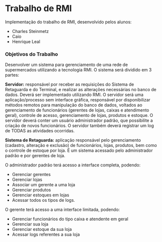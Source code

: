 Trabalho de RMI
===============

Implementação do trabalho de RMI, desenvolvido pelos alunos:

* Charles Steinmetz
* Caio
* Henrique Leal

### Objetivos do Trabalho
Desenvolver um sistema para gerenciamento de uma rede de supermercados utilizando a tecnologia RMI.
O sistema será dividido em 3 partes:

**Servidor:** responsável por receber as requisições do Sistema de Retaguarda e do Terminal, e realizar
as alterações necessárias no banco de dados. Deverá ser implementado utilizando RMI. O servidor será uma
aplicação/processo sem interface gráfica, responsável por disponibilizar métodos remotos para manipulação
do banco de dados, voltados ao gerenciamento de funcionários (gerentes de lojas, caixas e atendimento
geral), controle de acesso, gerenciamento de lojas, produtos e estoque. O servidor deverá conter um usuário
administrador padrão, que possibilite a criação de novos funcionários. O servidor também deverá registrar
um log de TODAS as atividades ocorridas.

**Sistema de Retaguarda:** aplicação responsável pelo gerenciamento (cadastro, alteração e exclusão)
de funcionários, lojas, produtos, bem como o controle de estoque por loja. É um sistema acessado pelo
administrador padrão e por gerentes de loja.

O administrador padrão terá acesso a interface completa, podendo:

* Gerenciar gerentes
* Gerenciar lojas
* Associar um gerente a uma loja
* Gerenciar produtos
* Gerenciar estoques em lojas
* Acessar todos os tipos de logs.

O gerente terá acesso a uma interface limitada, podendo:

* Gerenciar funcionários do tipo caixa e atendente em geral
* Gerenciar sua loja
* Gerenciar estoque da sua loja
* Acessar logs referentes a sua loja
